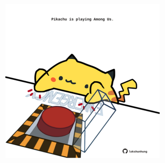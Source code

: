 <!-- built at 31/07/2024, 17:03:55 UTC -->
<p align="center">
  <img width="500" height="500" src="./ReadmeImage.svg">
</p>
